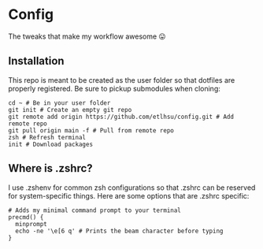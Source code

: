 # Config
The tweaks that make my workflow awesome 😛

## Installation
This repo is meant to be created as the user folder so that dotfiles are properly registered. Be sure
to pickup submodules when cloning:
```shell
cd ~ # Be in your user folder
git init # Create an empty git repo
git remote add origin https://github.com/etlhsu/config.git # Add remote repo
git pull origin main -f # Pull from remote repo
zsh # Refresh terminal
init # Download packages
```

## Where is .zshrc?
I use .zshenv for common zsh configurations so that .zshrc can be reserved for system-specific things.
Here are some options that are .zshrc specific:
```shell
# Adds my minimal command prompt to your terminal
precmd() {
  minprompt
  echo -ne '\e[6 q' # Prints the beam character before typing
}
